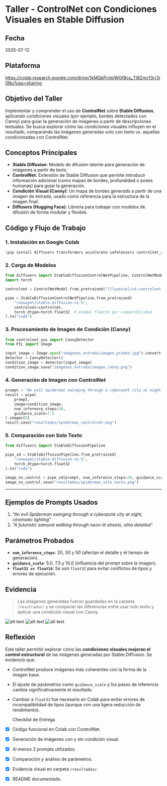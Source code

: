 # Taller - ControlNet con Condiciones Visuales en Stable Diffusion

##  Fecha
2025-07-12

## Plataforma
https://colab.research.google.com/drive/1kMQkPcjlpIWGf8cu_TI8Zmcf3rr3i0Nu?usp=sharing

##  Objetivo del Taller

Implementar y comprender el uso de **ControlNet** sobre **Stable Diffusion**, aplicando condiciones visuales (por ejemplo, bordes detectados con Canny) para guiar la generación de imágenes a partir de descripciones textuales. Se busca explorar cómo las condiciones visuales influyen en el resultado, comparando las imágenes generadas solo con texto vs. aquellas condicionadas con ControlNet.



##  Conceptos Principales

- **Stable Diffusion**: Modelo de difusión latente para generación de imágenes a partir de texto.
- **ControlNet**: Extensión de Stable Diffusion que permite introducir información adicional (como mapas de bordes, profundidad o poses humanas) para guiar la generación.
- **Condición Visual (Canny)**: Un mapa de bordes generado a partir de una imagen de entrada, usado como referencia para la estructura de la imagen final.
- **Diffusers (Hugging Face)**: Librería para trabajar con modelos de difusión de forma modular y flexible.



##  Código y Flujo de Trabajo

### 1. Instalación en Google Colab
```python
!pip install diffusers transformers accelerate safetensors controlnet_aux
```

### 2. Carga de Modelos
```python
from diffusers import StableDiffusionControlNetPipeline, ControlNetModel
import torch

controlnet = ControlNetModel.from_pretrained("lllyasviel/sd-controlnet-canny")

pipe = StableDiffusionControlNetPipeline.from_pretrained(
    "runwayml/stable-diffusion-v1-5",
    controlnet=controlnet,
    torch_dtype=torch.float32  # Usamos float32 por compatibilidad
).to("cuda")
```

### 3. Procesamiento de Imagen de Condición (Canny)
```python
from controlnet_aux import CannyDetector
from PIL import Image

input_image = Image.open("imagenes_entrada/imagen_prueba.jpg").convert("RGB")
detector = CannyDetector()
condition_image = detector(input_image)
condition_image.save("imagenes_entrada/imagen_canny.png")
```

### 4. Generación de Imagen con ControlNet
```python
prompt = "An evil Spiderman swinging through a cyberpunk city at night, cinematic lighting"
result = pipe(
    prompt,
    image=condition_image,
    num_inference_steps=30,
    guidance_scale=7.5
).images[0]
result.save("resultados/spiderman_controlnet.png")
```

### 5. Comparación con Solo Texto
```python
from diffusers import StableDiffusionPipeline

pipe_sd = StableDiffusionPipeline.from_pretrained(
    "runwayml/stable-diffusion-v1-5",
    torch_dtype=torch.float32
).to("cuda")

image_no_control = pipe_sd(prompt, num_inference_steps=30, guidance_scale=7.5).images[0]
image_no_control.save("resultados/spiderman_solo_texto.png")
```

---

##  Ejemplos de Prompts Usados
1. *"An evil Spiderman swinging through a cyberpunk city at night, cinematic lighting"*
2. *"A futuristic samurai walking through neon-lit streets, ultra detailed"*




##  Parámetros Probados
- **`num_inference_steps`**: 20, 30 y 50 (afectan el detalle y el tiempo de generación).
- **`guidance_scale`**: 5.0, 7.5 y 10.0 (influencia del prompt sobre la imagen).
- **`float32 vs float16`**: Se usó `float32` para evitar conflictos de tipos y errores de ejecución.



##  Evidencia
> Las imágenes generadas fueron guardadas en la carpeta `/resultados/` y se comparan las diferencias entre usar solo texto y aplicar una condición visual con Canny.

![alt text](image-6.png)
![alt text](image-7.png)
![alt text](image-8.png)

##  Reflexión

Este taller permitió explorar cómo las **condiciones visuales mejoran el control estructural** de las imágenes generadas por Stable Diffusion. Se evidenció que:
- ControlNet produce imágenes más coherentes con la forma de la imagen base.
- El ajuste de parámetros como `guidance_scale` y los pasos de inferencia cambia significativamente el resultado.
- Cambiar a `float32` fue necesario en Colab para evitar errores de incompatibilidad de tipos (aunque con una ligera reducción de rendimiento).



  Checklist de Entrega
- [x] Código funcional en Colab con ControlNet.
- [x] Generación de imágenes con y sin condición visual.
- [x] Al menos 2 prompts utilizados.
- [x] Comparación y análisis de parámetros.
- [x] Evidencia visual en carpeta `/resultados/`.
- [x] README documentado.

